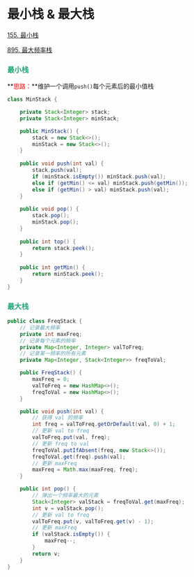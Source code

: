 # 最小栈 & 最大栈

[155. 最小栈](https://leetcode-cn.com/problems/min-stack/)

[895. 最大频率栈](https://leetcode-cn.com/problems/maximum-frequency-stack/)

### <font color=#1FA774>最小栈</font>

**<font color='red'>思路：</font>**维护一个调用`push()`每个元素后的最小值栈

```java
class MinStack {

    private Stack<Integer> stack;
    private Stack<Integer> minStack;

    public MinStack() {
        stack = new Stack<>();
        minStack = new Stack<>();
    }
    
    public void push(int val) {
        stack.push(val);
        if (minStack.isEmpty()) minStack.push(val);
        else if (getMin() <= val) minStack.push(getMin());
        else if (getMin() > val) minStack.push(val);
    }
    
    public void pop() {
        stack.pop();
        minStack.pop();
    }
    
    public int top() {
        return stack.peek();
    }
    
    public int getMin() {
        return minStack.peek();
    }
}
```

### <font color=#1FA774>最大栈</font>

```java
public class FreqStack {
    // 记录最大频率
    private int maxFreq;
    // 记录每个元素的频率
    private Map<Integer, Integer> valToFreq;
    // 记录某一频率的所有元素
    private Map<Integer, Stack<Integer>> freqToVal;

    public FreqStack() {
        maxFreq = 0;
        valToFreq = new HashMap<>();
        freqToVal = new HashMap<>();
    }

    public void push(int val) {
        // 获得 val 的频率
        int freq = valToFreq.getOrDefault(val, 0) + 1;
        // 更新 val to freq
        valToFreq.put(val, freq);
        // 更新 freq to val
        freqToVal.putIfAbsent(freq, new Stack<>());
        freqToVal.get(freq).push(val);
        // 更新 maxFreq
        maxFreq = Math.max(maxFreq, freq);
    }

    public int pop() {
        // 弹出一个频率最大的元素
        Stack<Integer> valStack = freqToVal.get(maxFreq);
        int v = valStack.pop();
        // 更新 val to freq
        valToFreq.put(v, valToFreq.get(v) - 1);
        // 更新 maxFreq
        if (valStack.isEmpty()) {
            maxFreq--;
        }
        return v;
    }
}
```